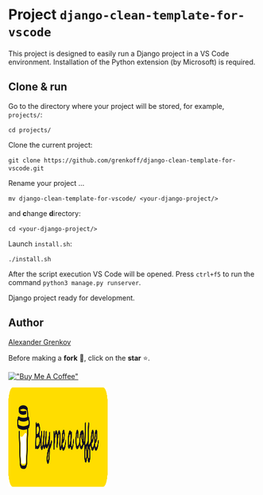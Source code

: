 # Project `django-clean-template-for-vscode`

This project is designed to easily run a Django project in a VS Code environment. Installation of the Python extension (by Microsoft) is required.

## Clone & run

Go to the directory where your project will be stored, for example, `projects/`:

```
cd projects/
```

Сlone the current project:

```
git clone https://github.com/grenkoff/django-clean-template-for-vscode.git
```

Rename your project ...

```
mv django-clean-template-for-vscode/ <your-django-project/>
```

and **c**hange **d**irectory:

```
cd <your-django-project/>
```

Launch `install.sh`:

```
./install.sh
```

After the script execution VS Code will be opened. Press `ctrl+f5` to run the command `python3 manage.py runserver`.

Django project ready for development.

## Author

[Alexander Grenkov](https://github.com/grenkoff)

Before making a **fork** 🥄, click on the **star** ⭐.

[!["Buy Me A Coffee"](https://www.buymeacoffee.com/assets/img/custom_images/yellow_img.png)](https://www.buymeacoffee.com/grenkoff)

[<img src="https://github.com/grenkoff/grenkoff/blob/main/images/yellow-button.png" width="200" height="200">](https://www.buymeacoffee.com/grenkoff)